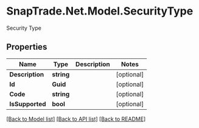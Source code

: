 # SnapTrade.Net.Model.SecurityType
Security Type

## Properties

Name | Type | Description | Notes
------------ | ------------- | ------------- | -------------
**Description** | **string** |  | [optional] 
**Id** | **Guid** |  | [optional] 
**Code** | **string** |  | [optional] 
**IsSupported** | **bool** |  | [optional] 

[[Back to Model list]](../README.md#documentation-for-models) [[Back to API list]](../README.md#documentation-for-api-endpoints) [[Back to README]](../README.md)


